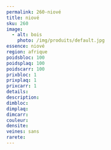 ```yaml
---
permalink: 260-niové
title: niové
sku: 260
image: 
  - alt: bois
    photo: /img/produits/default.jpg
essence: niové
region: afrique
poidsbloc: 100
poidsplaq: 100
poidscarr: 100
prixbloc: 1
prixplaq: 1
prixcarr: 1
details: 
description: 
dimbloc: 
dimplaq: 
dimcarr: 
couleur: 
densite: 
veines: sans
rarete: 
---
```

